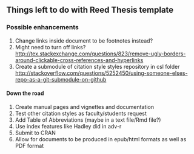 ## Things left to do with Reed Thesis template

### Possible enhancements

1. Change links inside document to be footnotes instead?
1. Might need to turn off links? <http://tex.stackexchange.com/questions/823/remove-ugly-borders-around-clickable-cross-references-and-hyperlinks>
1. Create a submodule of citation style styles repository in csl folder <http://stackoverflow.com/questions/5252450/using-someone-elses-repo-as-a-git-submodule-on-github>


#### Down the road

1. Create manual pages and vignettes and documentation
1. Test other citation styles as faculty/students request
1. Add Table of Abbreviations (maybe in a text file/Rmd file?)
1. Use index features like Hadley did in adv-r
1. Submit to CRAN
1. Allow for documents to be produced in epub/html formats as well as PDF format

<!-- Useful LaTeX reference
  <https://upload.wikimedia.org/wikipedia/commons/2/2d/LaTeX.pdf>
-->

<!-- COMPLETED

1. Create labels for figures/tables stored as pictures (not necessarily **R** created).
  - Trying to use `captioner` package by `adletaw` (<https://github.com/adletaw/captioner>) and modified by `bbest`, forked into `ismayc`
      - Has links built in (`bbest`) and can specify figures, tables, equations (Only works with HTML?)
      - Need to tweak a bit to get `\label` and `\caption` inside `\includegraphics` (<http://yihui.name/knitr/hooks/>)
      - Maybe use Hadley's `embed_png` function to correctly add captions and `\label` to plots (and scale images?) ?
      - Need to make sure subscripts/superscripts work in captions (<https://github.com/adletaw/captioner/issues/7>)
2. Show how to create tables using _Markdown_ and other examples using **R** (Chapter 4)
3. Add `header-includes` option for those that would like to create Custom Commands using \LaTeX\
  - Some disciplines like Biology (TeXShade) may need to include packages here too
  - Check to make sure working now by adding custom command?
4. Label figures as in Figure 3.1 of Chemistry using Markdown?
5. Describe saving R plot output and label
6. Change coloring of R input to match Knit output 
7. Describe use of `cache = TRUE`
8. 1. Add capability to include abstract, dedication, etc. in a file instead of inline in the YAML header

<!--  Avoiding since might be a mess to install extra things on the user's end / I haven't tested these yet
  - Likely taken care of by using this (but will need to install pandoc filter...might not be capable in **R** package?):  <https://github.com/lierdakil/pandoc-crossref>
  - Maybe some guidance here?  <https://github.com/balachia/pandoc-filters>
  - Or here? <https://gist.github.com/balachia/d836f8829aec61cb4b54#file-pandoc-internalref-hs>
  - Or here? <https://github.com/tomduck/pandoc-fignos>

1. Number equations
  - Maybe using this? <https://github.com/tomduck/pandoc-eqnos>
  
  Useful reference:  <http://pandoc.org/README.html#options>

-->
